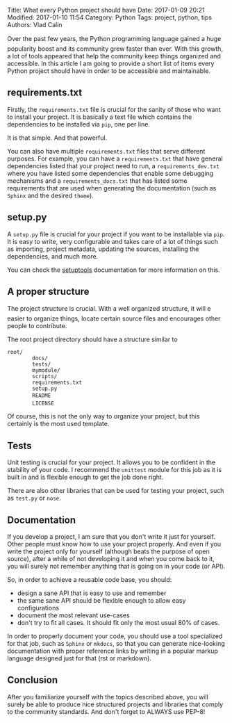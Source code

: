 Title: What every Python project should have
Date: 2017-01-09 20:21
Modified: 2017-01-10 11:54
Category: Python
Tags: project, python, tips
Authors: Vlad Calin

Over the past few years, the Python programming language gained a huge popularity boost
and its community grew faster than ever. With this growth, a lot of tools appeared that
help the community keep things organized and accessible. In this article I am going
to provide a short list of items every Python project should have in order to be
accessible and maintainable.

## requirements.txt

Firstly, the ``requirements.txt`` file is crucial for the sanity of those who want to install your project.
It is basically a text file which contains the dependencies to be installed via ``pip``, one per line. 

It is that simple. And that powerful. 

You can also have multiple ``requirements.txt`` files that serve different purposes. For example,
you can have a ``requirements.txt`` that have general dependencies listed that your project need to run, a ``requirements_dev.txt`` where
you have listed some dependencies that enable some debugging mechanisms and a ``requirements_docs.txt`` that has listed some
requirements that are used when generating the documentation (such as ``Sphinx`` and the desired ``theme``).


## setup.py

A ``setup.py`` file is crucial for your project if you want to be installable via ``pip``. It is easy to write, very configurable and takes care of a lot of things such as importing, project metadata, updating the sources, installing the dependencies, and much more.

You can check the [setuptools](https://setuptools.readthedocs.io/en/latest/) documentation for more information on this. 

## A proper structure

The project structure is crucial. With a well organized structure, it will e easier to organize things, locate certain
source files and encourages other people to contribute.

The root project directory should have a structure similar to

```
root/
		docs/
		tests/
		mymodule/
		scripts/
		requirements.txt
		setup.py
		README
		LICENSE
```

Of course, this is not the only way to organize your project, but this certainly is the most
used template.

## Tests

Unit testing is crucial for your project. It allows you to be confident in the stability
of your code. I recommend the ``unittest`` module for this job as it is built in and
is flexible enough to get the job done right. 

There are also other libraries that can be used for testing your project, such as
``test.py`` or ``nose``.

## Documentation

If you develop a project, I am sure that you don't write it just for yourself. Other people
must know how to use your project properly. And even if you write the project only for yourself
(although beats the purpose of open source), after a while of not developing it and when you
come back to it, you will surely not remember anything that is going on in your code (or API).

So, in order to achieve a reusable code base, you should:

- design a sane API that is easy to use and remember
- the same sane API should be flexible enough to allow easy configurations
- document the most relevant use-cases
- don't try to fit all cases. It should fit only the most usual 80% of cases.

In order to properly document your code, you should use a tool specialized for that job, such
as ``Sphinx`` or ``mkdocs``, so that you can generate nice-looking documentation with proper
reference links by writing in a popular markup language designed just for that (rst or markdown).

## Conclusion

After you familiarize yourself with the topics described above, you will surely be able to
produce nice structured projects and libraries that comply to the community standards. And 
don't forget to ALWAYS use PEP-8!